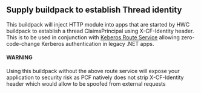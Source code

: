 ## Supply buildpack to establish Thread identity

This buildpack will inject HTTP module into apps that are started by HWC buildpack to establish a thread ClaimsPrincipal using X-CF-Identity header. This is to be used in conjunction with [Keberos Route Service](<https://github.com/macsux/route-service-auth>) allowing zero-code-change Kerberos authentication in legacy .NET apps.

#### WARNING

Using this buildpack without the above route service will expose your application to security risk as PCF natively does not strip X-CF-Identity header which would allow to be spoofed from external requests